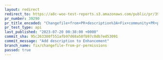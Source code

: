 ```yaml
---
layout: redirect
redirect_to: https://a8c-woo-test-reports.s3.amazonaws.com/public/pr/39290/api/index.html
pr_number: 39290
pr_title_encoded: "Changefile+from+PR+description%3A+Fix+community+PR+permissions+issue"
pr_test_type: api
last_published: "2023-07-20 00:38:00 +0000"
commit_sha: 95c263380f551afb97d68a58fb97c0db7ed53091
commit_message: "Add description to Enhancement"
branch_name: fix/changefile-from-pr-permissions
passed: true
---
```

